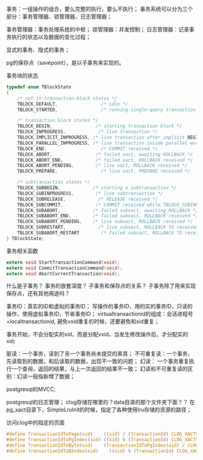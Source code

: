 事务：一组操作的组合，要么完整的执行，要么不执行；
事务系统可以分为三个部分：事务管理器、锁管理器、日志管理器；

事务管理器：事务处理系统的中枢；
锁管理器：并发控制；
日志管理器：记录事务执行的状态以及数据的变化过程；

显式的事务、隐式的事务；

pg的保存点（savepoint），是以子事务来实现的。  

事务块的状态

```C
typedef enum TBlockState
{
    /* not-in-transaction-block states */
    TBLOCK_DEFAULT,                /* idle */
    TBLOCK_STARTED,                /* running single-query transaction */

    /* transaction block states */
    TBLOCK_BEGIN,                /* starting transaction block */
    TBLOCK_INPROGRESS,            /* live transaction */
    TBLOCK_IMPLICIT_INPROGRESS, /* live transaction after implicit BEGIN */
    TBLOCK_PARALLEL_INPROGRESS, /* live transaction inside parallel worker */
    TBLOCK_END,                    /* COMMIT received */
    TBLOCK_ABORT,                /* failed xact, awaiting ROLLBACK */
    TBLOCK_ABORT_END,            /* failed xact, ROLLBACK received */
    TBLOCK_ABORT_PENDING,        /* live xact, ROLLBACK received */
    TBLOCK_PREPARE,                /* live xact, PREPARE received */

    /* subtransaction states */
    TBLOCK_SUBBEGIN,            /* starting a subtransaction */
    TBLOCK_SUBINPROGRESS,        /* live subtransaction */
    TBLOCK_SUBRELEASE,            /* RELEASE received */
    TBLOCK_SUBCOMMIT,            /* COMMIT received while TBLOCK_SUBINPROGRESS */
    TBLOCK_SUBABORT,            /* failed subxact, awaiting ROLLBACK */
    TBLOCK_SUBABORT_END,        /* failed subxact, ROLLBACK received */
    TBLOCK_SUBABORT_PENDING,    /* live subxact, ROLLBACK received */
    TBLOCK_SUBRESTART,            /* live subxact, ROLLBACK TO received */
    TBLOCK_SUBABORT_RESTART        /* failed subxact, ROLLBACK TO received */
} TBlockState;
```

事务相关函数

```C
extern void StartTransactionCommand(void);
extern void CommitTransactionCommand(void);
extern void AbortCurrentTransaction(void);
```

什么是子事务？ 事务的嵌套深度？
子事务和保存点的关系？ 子事务除了用来实现保存点，还有其他用途吗？

事务ID：真实的ID和虚拟的事务ID；
写操作的事务ID，用的实的事务ID，只读的操作，使用虚拟事务ID，节省事务ID；
virtualtransactionid的组成：会话进程号+localtransactionid, 避免vxid重复的时候，还要避免和xid重复；

事务开始，不会分配实的xid，而是分配vxid，当发生修改操作后，才分配实的xid;

脏读：一个事务，读到了另一个事务尚未提交的素具；
不可重复读：一个事务，先读取到的数据，和后读取的数据，出现不一致的问题；
幻读： 一个事务重复执行一个查询，返回的结果，与上一次返回的结果不一致；
幻读和不可重复读的区别：幻读一般指新增了数据；

postgresql的MVCC;

postgresql的日志管理；
clog存储在哪里的？data目录的那个文件夹下面？？
    在pg_xact目录下，SimpleLruInit的时候，指定了各种使用lru存储的资源的路径；

访问clog中的指定的页面

```C
#define TransactionIdToPage(xid)    ((xid) / (TransactionId) CLOG_XACTS_PER_PAGE)
#define TransactionIdToPgIndex(xid) ((xid) % (TransactionId) CLOG_XACTS_PER_PAGE)
#define TransactionIdToByte(xid)    (TransactionIdToPgIndex(xid) / CLOG_XACTS_PER_BYTE)
#define TransactionIdToBIndex(xid)    ((xid) % (TransactionId) CLOG_XACTS_PER_BYTE)
```